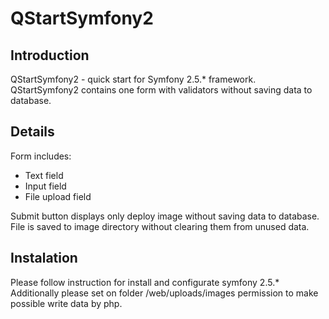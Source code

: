 QStartSymfony2
==============

Introduction
------------
QStartSymfony2 - quick start for Symfony 2.5.* framework.
QStartSymfony2 contains one form with validators without saving data to database.

Details
-------
Form includes:
* Text field
* Input field
* File upload field

Submit button displays only deploy image without saving data to database.
File is saved to image directory without clearing them from unused data.

Instalation
-----------
Please follow instruction for install and configurate symfony 2.5.*
Additionally please set on folder /web/uploads/images permission to make possible write data by php.
